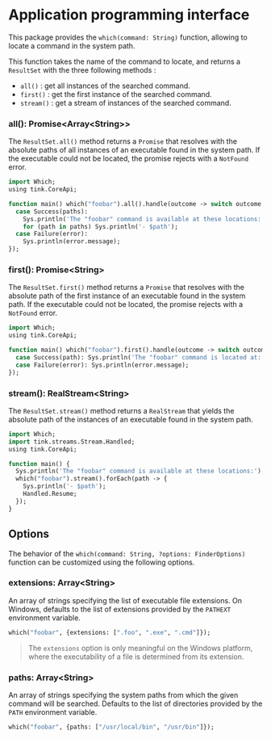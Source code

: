 # Application programming interface
This package provides the `which(command: String)` function, allowing to locate a command in the system path.

This function takes the name of the command to locate, and returns a `ResultSet` with the three following methods :

- `all()` : get all instances of the searched command.
- `first()` : get the first instance of the searched command.
- `stream()` : get a stream of instances of the searched command.

### **all()**: Promise&lt;Array&lt;String&gt;&gt;
The `ResultSet.all()` method returns a `Promise` that resolves with the absolute paths of all instances of an executable found in the system path.
If the executable could not be located, the promise rejects with a `NotFound` error.

```haxe
import Which;
using tink.CoreApi;

function main() which("foobar").all().handle(outcome -> switch outcome {
  case Success(paths):
    Sys.println('The "foobar" command is available at these locations:');
    for (path in paths) Sys.println('- $path');
  case Failure(error):
    Sys.println(error.message);
});
```

### **first()**: Promise&lt;String&gt;
The `ResultSet.first()` method returns a `Promise` that resolves with the absolute path of the first instance of an executable found in the system path.
If the executable could not be located, the promise rejects with a `NotFound` error.

```haxe
import Which;
using tink.CoreApi;

function main() which("foobar").first().handle(outcome -> switch outcome {
  case Success(path): Sys.println('The "foobar" command is located at: $path');
  case Failure(error): Sys.println(error.message);
});
```

### **stream()**: RealStream&lt;String&gt;
The `ResultSet.stream()` method returns a `RealStream` that yields the absolute path of the instances of an executable found in the system path.

```haxe
import Which;
import tink.streams.Stream.Handled;
using tink.CoreApi;

function main() {
  Sys.println('The "foobar" command is available at these locations:');
  which("foobar").stream().forEach(path -> {
    Sys.println('- $path');
    Handled.Resume;
  });
}
```

## Options
The behavior of the `which(command: String, ?options: FinderOptions)` function can be customized using the following options.

### **extensions**: Array&lt;String&gt;
An array of strings specifying the list of executable file extensions.
On Windows, defaults to the list of extensions provided by the `PATHEXT` environment variable.

```haxe
which("foobar", {extensions: [".foo", ".exe", ".cmd"]});
```

> The `extensions` option is only meaningful on the Windows platform, where the executability of a file is determined from its extension.

### **paths**: Array&lt;String&gt;
An array of strings specifying the system paths from which the given command will be searched.
Defaults to the list of directories provided by the `PATH` environment variable.

```haxe
which("foobar", {paths: ["/usr/local/bin", "/usr/bin"]});
```
